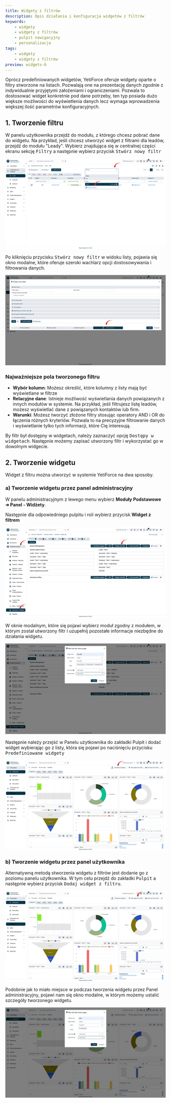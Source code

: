 ```yaml
---
title: Widgety z filtrów
description: Opis działania i konfiguracja widgetów z filtrów
keywords:
    - widgety
    - widgety z filtrów
    - pulpit nawigacyjny
    - personalizacja
tags:
    - widgety
    - widgety z filtrów
preview: widgets-6
---
```


Oprócz predefiniowanych widgetów, YetiForce oferuje widgety oparte o filtry stworzone na listach. Pozwalają one na prezentację danych zgodnie z indywidualnie przyjętymi założeniami i ograniczeniami.
Pozwala to dostosować widget konkretnie pod dane potrzeby, ten typ posiada dużo większe możliwości do wyświetlenia danych lecz wymaga wprowadzenia większej ilość parametrów konfiguracyjnych.

## 1. Tworzenie filtru

W panelu użytkownika przejdź do modułu, z którego chcesz pobrać dane do widgetu. Na przykład, jeśli chcesz utworzyć widget z filtrami dla leadów, przejdź do modułu "Leady".
Wybierz znajdująca się w centralnej części ekranu sekcję <kbd>Filtry</kbd> a następnie wybierz przycisk <kbd>Stwórz nowy filtr</kbd>

![widgets-3.jpg](widgets-3.jpg)

Po kliknięciu przycisku <kbd>Stwórz nowy filtr</kbd> w widoku listy, pojawia się okno modalne, które oferuje szeroki wachlarz opcji dostosowywania i filtrowania danych.

![widgets-4.jpg](widgets-4.jpg)

### Najważniejsze pola tworzonego filtru

* **Wybór kolumn**: Możesz określić, które kolumny z listy mają być wyświetlane w filtrze
* **Relacyjne dane**: Istnieje możliwość wyświetlania danych powiązanych z innych modułów w systemie. Na przykład, jeśli filtrujesz listę leadów, możesz wyświetlać dane z powiązanych kontaktów lub firm.
* **Warunki**: Możesz tworzyć złożone filtry stosując operatory AND i OR do łączenia różnych kryteriów. Pozwala to na precyzyjne filtrowanie danych i wyświetlanie tylko tych informacji, które Cię interesują.

By filtr był dostępny w widgetach, należy zaznaczyć opcję <kbd>Dostępy w widgetach</kbd>. Następnie możemy zapisać utworzony filtr i wykorzystać go w dowolnym widgecie.

## 2. Tworzenie widgetu

Widget z filtru można utworzyć w systemie YetiForce na dwa sposoby. 

### a) Tworzenie widgetu przez panel administracyjny 
W panelu administracyjnym z lewego menu wybierz **Moduły Podstawowe ➔ Panel - Widżety**.

Następnie dla odpowiedniego pulpitu i roli wybierz przycisk **Widget z filtrem**

![widgets-5.jpg](widgets-5.jpg)

W oknie modalnym, które się pojawi wybierz moduł zgodny z modułem, w którym został utworzony filtr i uzupełnij pozostałe informacje niezbędne do działania widgetu.

![widgets-6.jpg](widgets-6.jpg)

Następnie należy przejść w Panelu użytkownika do zakładki Pulpit i dodać widget wybierając go z listy, która się pojawi po naciśnięciu przycisku <kbd>Predefiniowane widgety</kbd> 

![widgets-7.jpg](widgets-7.jpg)


### b) Tworzenie widgetu przez panel użytkownika

Alternatywną metodą stworzenia widgetu z filtrów jest dodanie go z poziomu panelu użytkownika.
W tym celu przejdź do zakładki <kbd>Pulpit</kbd> a następnie wybierz przycisk <kbd>Dodaj widget z filtru</kbd>.

![widgets-8.jpg](widgets-8.jpg)

Podobnie jak to miało miejsce w podczas tworzenia widgetu przez Panel administracyjny, pojawi nam się okno modalne, w którym możemy ustalić szczegóły tworzonego widgetu.

![widgets-9.jpg](widgets-9.jpg)